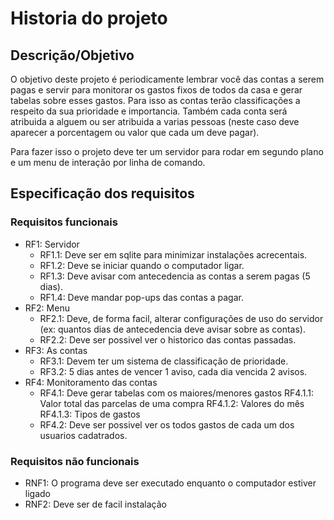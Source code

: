 # Historia do projeto

## Descrição/Objetivo
O objetivo deste projeto é periodicamente lembrar você das contas a serem pagas
e servir para monitorar os gastos fixos de todos da casa e gerar tabelas sobre
esses gastos. Para isso as contas terão classificações a respeito da sua 
prioridade e importancia. Também cada conta será atribuida a alguem ou ser 
atribuida a varias pessoas (neste caso deve aparecer a porcentagem ou valor que
cada um deve pagar).

Para fazer isso o projeto deve ter um servidor para rodar em segundo plano e um
menu de interação por linha de comando.

## Especificação dos requisitos

### Requisitos funcionais
- RF1: Servidor
    - RF1.1: Deve ser em sqlite para minimizar instalações acrecentais.
    - RF1.2: Deve se iniciar quando o computador ligar.
    - RF1.3: Deve avisar com antecedencia as contas a serem pagas (5 dias).
    - RF1.4: Deve mandar pop-ups das contas a pagar.
- RF2: Menu
    - RF2.1: Deve, de forma facil, alterar configurações de uso do servidor (ex:
    quantos dias de antecedencia deve avisar sobre as contas).
    - RF2.2: Deve ser possivel ver o historico das contas passadas.
- RF3: As contas 
    - RF3.1: Devem ter um sistema de classificação de prioridade.
    - RF3.2: 5 dias antes de vencer 1 aviso, cada dia vencida 2 avisos.
- RF4: Monitoramento das contas
    - RF4.1: Deve gerar tabelas com os maiores/menores gastos
        RF4.1.1: Valor total das parcelas de uma compra
        RF4.1.2: Valores do mês
        RF4.1.3: Tipos de gastos
    - RF4.2: Deve ser possivel ver os todos gastos de cada um dos usuarios 
    cadatrados.

### Requisitos não funcionais
- RNF1: O programa deve ser executado enquanto o computador estiver ligado
- RNF2: Deve ser de facil instalação


